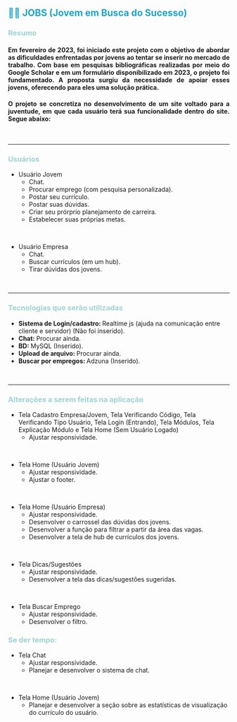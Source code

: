 <h2 style="color: #19a7ce;">
  👷🏼 JOBS (Jovem em Busca do Sucesso)
</h2>

<h3 style="color: #9DD4D1;">
  Resumo
</h3>

<h4 style="text-align: justify">
  Em fevereiro de 2023, foi iniciado este projeto com o objetivo de abordar as dificuldades enfrentadas por jovens ao tentar se inserir no mercado de trabalho. Com base em pesquisas bibliográficas realizadas por meio do Google Scholar e em um formulário disponibilizado em 2023, o projeto foi fundamentado. A proposta surgiu da necessidade de apoiar esses jovens, oferecendo para eles uma solução prática.
</h4>

<h4 style="text-align: justify">
  O projeto se concretiza no desenvolvimento de um site voltado para a juventude, em que cada usuário terá sua funcionalidade dentro do site. Segue abaixo:
</h4>

<br>

<hr>

<h3 style="color: #9DD4D1;">
  Usuários
</h3>

- Usuário Jovem
  - Chat.
  - Procurar emprego (com pesquisa personalizada).
  - Postar seu currículo.
  - Postar suas dúvidas.
  - Criar seu prórprio planejamento de carreira.
  - Estabelecer suas próprias metas.

<br>

- Usuário Empresa
  - Chat.
  - Buscar currículos (em um hub).
  - Tirar dúvidas dos jovens.

<br>

<hr>

<h3 style="color: #9DD4D1;">
  Tecnologias que serão utilizadas
</h3>

- <b> Sistema de Login/cadastro: </b> Realtime js (ajuda na comunicação entre cliente e servidor) (Não foi inserido).
- <b> Chat: </b> Procurar ainda.
- <b> BD: </b> MySQL (Inserido).
- <b> Upload de arquivo: </b> Procurar ainda.
- <b> Buscar por empregos: </b> Adzuna (Inserido).

<br>

<hr>

<h3 style="color: #9DD4D1;">
  Alterações a serem feitas na aplicação
</h3>

- Tela Cadastro Empresa/Jovem, Tela Verificando Código, Tela Verificando Tipo Usuário, Tela Login (Entrando), Tela Módulos, Tela Explicação Módulo e Tela Home (Sem Usuário Logado)
  - Ajustar responsividade.

<br>

- Tela Home (Usuário Jovem)
  - Ajustar responsividade.
  - Ajustar o footer.

<br>

- Tela Home (Usuário Empresa)
  - Ajustar responsividade.
  - Desenvolver o carrossel das dúvidas dos jovens.
  - Desenvolver a função para filtrar a partir da área das vagas.
  - Desenvolver a tela de hub de currículos dos jovens.

<br>

- Tela Dicas/Sugestões
  - Ajustar responsividade.
  - Desenvolver a tela das dicas/sugestões sugeridas.

<br>

- Tela Buscar Emprego
  - Ajustar responsividade.
  - Desenvolver o filtro.

<h3 style="color: #9DD4D1;">
  Se der tempo:
</h3>

- Tela Chat
  - Ajustar responsividade.
  - Planejar e desenvolver o sistema de chat.

<br>

- Tela Home (Usuário Jovem)
  - Planejar e desenvolver a seção sobre as estatísticas de visualização do currículo do usuário.